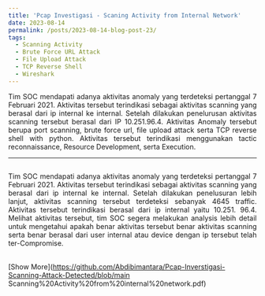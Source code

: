 ```yaml
---
title: 'Pcap Investigasi - Scaning Activity from Internal Network'
date: 2023-08-14
permalink: /posts/2023-08-14-blog-post-23/
tags:
  - Scanning Activity
  - Brute Force URL Attack 
  - File Upload Attack 
  - TCP Reverse Shell
  - Wireshark
---
```

<p style="text-align: justify;">
Tim SOC mendapati adanya aktivitas anomaly yang terdeteksi pertanggal 7 Februari 2021. Aktivitas tersebut terindikasi sebagai aktivitas scanning yang berasal dari ip internal ke internal. Setelah dilakukan penelurusan aktivitas scanning tersebut berasal dari IP 10.251.96.4. Aktivitas Anomaly tersebut berupa port scanning, brute force url, file upload attack serta TCP reverse shell with python. Aktivitas tersebut terindikasi menggunakan tactic reconnaissance, Resource Development, serta Execution. 
</p>

---
<p style="text-align: justify;">
<img src="https://github.com/Abdibimantara/Pcap-Inverstigasi-Scanning-Attack-Detected/assets/43168046/33f7876f-8bf4-43d1-81d7-948b7be13bf9" alt="">
<p style="text-align: justify;">Tim SOC mendapati adanya aktivitas anomaly yang terdeteksi pertanggal 7 Februari 2021. Aktivitas tersebut terindikasi sebagai aktivitas scanning yang berasal dari ip internal ke internal. Setelah dilakukan penelusuran lebih lanjut, aktivitas scanning tersebut terdeteksi sebanyak 4645 traffic. Aktivitas tersebut terindikasi berasal dari ip internal yaitu 10.251. 96.4. Melihat aktivitas tersebut, tim SOC segera melakukan analysis lebih detail untuk mengetahui apakah benar aktivitas tersebut benar aktivitas scanning serta benar berasal dari user internal atau device dengan ip tersebut telah ter-Compromise. 
<br><br>
</p>
</p>

[Show More](https://github.com/Abdibimantara/Pcap-Inverstigasi-Scanning-Attack-Detected/blob/main Scanning%20Activity%20from%20internal%20network.pdf) 